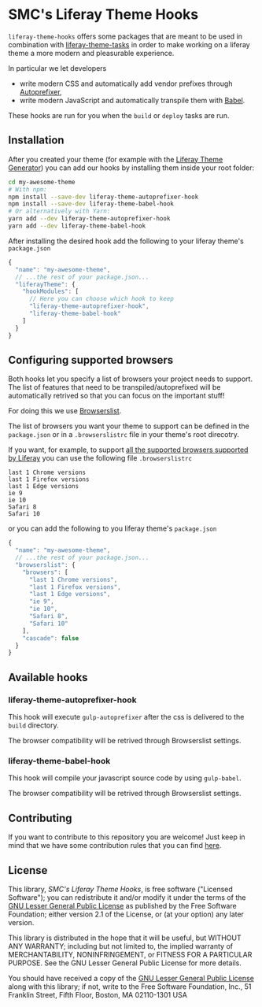 # SMC's Liferay Theme Hooks

`liferay-theme-hooks` offers some packages that are meant to be used in combination with [liferay-theme-tasks](https://github.com/liferay/liferay-theme-tasks) in order to make working on a liferay theme a more modern and pleasurable experience.

In particular we let developers

- write modern CSS and automatically add vendor prefixes through [Autoprefixer](https://github.com/postcss/autoprefixer),
- write modern JavaScript and automatically transpile them with [Babel](https://babeljs.io/).

These hooks are run for you when the `build` or `deploy` tasks are run.

## Installation

After you created your theme (for example with the [Liferay Theme Generator](https://github.com/liferay/generator-liferay-theme)) you can add our hooks by installing them inside your root folder:

```bash
cd my-awesome-theme
# With npm:
npm install --save-dev liferay-theme-autoprefixer-hook
npm install --save-dev liferay-theme-babel-hook
# Or alternatively with Yarn:
yarn add --dev liferay-theme-autoprefixer-hook
yarn add --dev liferay-theme-babel-hook
```

After installing the desired hook add the following to your liferay theme's `package.json`

```js
{
  "name": "my-awesome-theme",
  // ...the rest of your package.json...
  "liferayTheme": {
    "hookModules": [
      // Here you can choose which hook to keep
      "liferay-theme-autoprefixer-hook",
      "liferay-theme-babel-hook"
    ]
  }
}
```

## Configuring supported browsers

Both hooks let you specify a list of browsers your project needs to support.
The list of features that need to be transpiled/autoprefixed will be automatically retrived so that you can focus on the important stuff!

For doing this we use [Browserslist](https://github.com/browserslist/browserslist).

The list of browsers you want your theme to support can be defined in the `package.json` or in a `.browserslistrc` file in your theme's root direcotry.

If you want, for example, to support [all the supported browsers supported by Liferay](https://web.liferay.com/it/services/support/compatibility-matrix) you can use the following file `.browserslistrc`

```
last 1 Chrome versions
last 1 Firefox versions
last 1 Edge versions
ie 9
ie 10
Safari 8
Safari 10
```

or you can add the following to you liferay theme's `package.json`

```js
{
  "name": "my-awesome-theme",
  // ...the rest of your package.json...
  "browserslist": {
    "browsers": [
      "last 1 Chrome versions",
      "last 1 Firefox versions",
      "last 1 Edge versions",
      "ie 9",
      "ie 10",
      "Safari 8",
      "Safari 10"
    ],
    "cascade": false
  }
}
```

## Available hooks

### liferay-theme-autoprefixer-hook

This hook will execute `gulp-autoprefixer` after the css is delivered to the `build` directory.

The browser compatibility will be retrived through Browserslist settings.

### liferay-theme-babel-hook

This hook will compile your javascript source code by using `gulp-babel`.

The browser compatibility will be retrived through Browserslist settings.

## Contributing

If you want to contribute to this repository you are welcome! Just keep in mind that we have some contribution rules that you can find [here](./CONTRIBUTING.md).

## License

This library, *SMC's Liferay Theme Hooks*, is free software ("Licensed
Software"); you can redistribute it and/or modify it under the terms of the [GNU
Lesser General Public License](http://www.gnu.org/licenses/lgpl-2.1.html) as
published by the Free Software Foundation; either version 2.1 of the License, or
(at your option) any later version.

This library is distributed in the hope that it will be useful, but WITHOUT ANY
WARRANTY; including but not limited to, the implied warranty of MERCHANTABILITY,
NONINFRINGEMENT, or FITNESS FOR A PARTICULAR PURPOSE. See the GNU Lesser General
Public License for more details.

You should have received a copy of the [GNU Lesser General Public
License](http://www.gnu.org/licenses/lgpl-2.1.html) along with this library; if
not, write to the Free Software Foundation, Inc., 51 Franklin Street, Fifth
Floor, Boston, MA 02110-1301 USA

